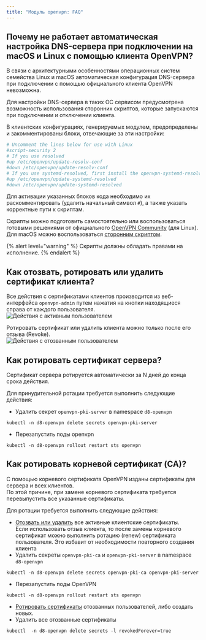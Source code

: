 ```yaml
---
title: "Модуль openvpn: FAQ"
---
```


## Почему не работает автоматическая настройка DNS-сервера при подключении на macOS и Linux с помощью клиента OpenVPN?

В связи с архитектурными особенностями операционных систем семейства Linux и macOS автоматическая конфигурация DNS-сервера при подключении с помощью официального клиента OpenVPN невозможна.

Для настройки DNS-сервера в таких ОС сервисом предусмотрена возможность использования сторонних скриптов, которые запускаются при подключении и отключении клиента.

В клиентских конфигурациях, генерируемых модулем, предопределены и закомментированы блоки, отвечающие за эти настройки:

```bash
# Uncomment the lines below for use with Linux
#script-security 2
# If you use resolved
#up /etc/openvpn/update-resolv-conf
#down /etc/openvpn/update-resolv-conf
# If you use systemd-resolved, first install the openvpn-systemd-resolved package
#up /etc/openvpn/update-systemd-resolved
#down /etc/openvpn/update-systemd-resolved
```

Для активации указанных блоков кода необходимо их раскомментировать (удалить начальный символ `#`), а также указать корректные пути к скриптам.

Скрипты можно подготовить самостоятельно или воспользоваться готовыми решениями от официального [OpenVPN Community](https://community.openvpn.net/openvpn/wiki/Pushing-DNS-to-clients) (для Linux).
Для macOS можно воспользоваться [сторонним скриптом](https://github.com/andrewgdotcom/openvpn-mac-dns/blob/master/etc/openvpn/update-resolv-conf).

{% alert level="warning" %}
Скрипты должны обладать правами на исполнение.
{% endalert %}

## Как отозвать, ротировать или удалить сертификат клиента?

Все действия с сертификатами клиентов производится из веб-интерфейса `openvpn-admin` путем нажатия на кнопки находящиеся справа от каждого пользователя.
![Действия с активным пользователем](../../images/openvpn/active_user.png)

Ротировать сертификат или удалить клиента можно только после его отзыва (Revoke).  
![Действия с отозванным пользователем](../../images/openvpn/revoked_user.png)

## Как ротировать сертификат сервера?

Сертификат сервера ротируется автоматически за N дней до конца срока действия.  

Для принудительной ротации требуется выполнить следующие действия:
* Удалить секрет `openvpn-pki-server` в namespace `d8-openvpn`

```shell
kubectl -n d8-openvpn delete secrets openvpn-pki-server
```

* Перезапустить поды openvpn

```shell
kubectl -n d8-openvpn rollout restart sts openvpn
```

## Как ротировать корневой сертификат (CA)?

С помощью корневого сертификата OpenVPN изданы сертификаты для сервера и всех клиентов.  
По этой причине, при замене корневого сертификата требуется перевыпустить все указанные сертификаты.  

Для ротации требуется выполнить следующие действия:
* [Отозвать или удалить](#как-отозвать-ротировать-или-удалить-сертификат-клиента) все активные клиентские сертификаты.  
Если использовать отзыв клиента, то после замены корневого сертификат можно выполнить ротацию (renew) сертификата пользователя. Это избавит от необходимости повторного создания клиента
* Удалить секреты `openvpn-pki-ca` и `openvpn-pki-server`  в namespace `d8-openvpn`

```shell
kubectl -n d8-openvpn delete secrets openvpn-pki-ca openvpn-pki-server
```

* Перезапустить поды OpenVPN

```shell
kubectl -n d8-openvpn rollout restart sts openvpn
```

* [Ротировать сертификаты](#как-отозвать-ротировать-или-удалить-сертификат-клиента) отозванных пользователей, либо создать новых.
* Удалить все отозванные сертификаты

```shell
kubectl  -n d8-openvpn delete secrets -l revokedForever=true
```
